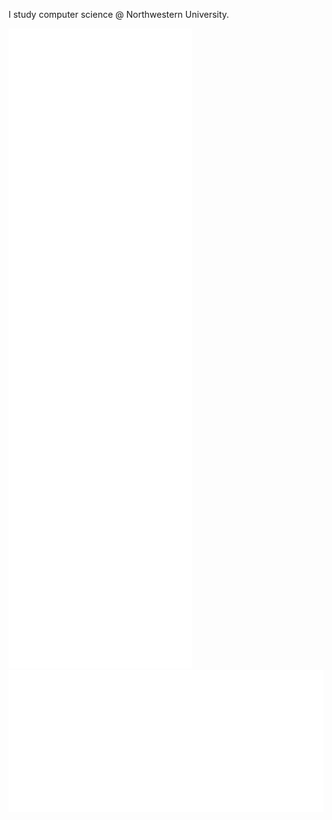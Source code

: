 I study computer science @ Northwestern University.

  ![Metrics](/github-metrics.svg) \
  ![Achievements](/metrics.plugin.achievements.svg) 
 


